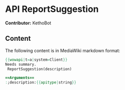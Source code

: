 # API ReportSuggestion

**Contributor:** KethoBot

## Content

The following content is in MediaWiki markdown format:

```mediawiki
{{wowapi|t=a|system=Client}}
Needs summary.
 ReportSuggestion(description)

==Arguments==
:;description:{{apitype|string}}
```